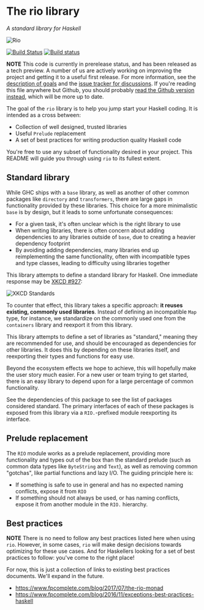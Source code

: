 # The rio library

*A standard library for Haskell*

![Rio](https://camo.githubusercontent.com/fc162fb0024699c85f00eae769085a5fe528153e/68747470733a2f2f7777772e61687374617469632e636f6d2f70686f746f732f636974792f76692d76363837315f30305f31343030783434322e6a7067)

[![Build Status](https://travis-ci.org/commercialhaskell/rio.svg?branch=master)](https://travis-ci.org/commercialhaskell/rio) [![Build status](https://ci.appveyor.com/api/projects/status/n6935pmtlry77dmn?svg=true)](https://ci.appveyor.com/project/snoyberg/rio-21tpl)

__NOTE__ This code is currently in prerelease status, and has been
released as a tech preview. A number of us are actively working on
improving the project and getting it to a useful first release. For
more information, see the
[description of goals](https://github.com/snoyberg/codename-karka#readme)
and the
[issue tracker for discussions](https://github.com/snoyberg/codename-karka/issues). If
you're reading this file anywhere but Github, you should probably
[read the Github version instead](https://github.com/commercialhaskell/stack/tree/rio/subs/rio#readme),
which will be more up to date.

The goal of the `rio` library is to help you jump start your Haskell
coding. It is intended as a cross between:

* Collection of well designed, trusted libraries
* Useful `Prelude` replacement
* A set of best practices for writing production quality Haskell code

You're free to use any subset of functionality desired in your
project. This README will guide you through using `rio` to its fullest
extent.

## Standard library

While GHC ships with a `base` library, as well as another of other
common packages like `directory` and `transformers`, there are large
gaps in functionality provided by these libraries. This choice for a
more minimalistic `base` is by design, but it leads to some
unfortunate consequences:

* For a given task, it's often unclear which is the right library to
  use
* When writing libraries, there is often concern about adding
  dependencies to any libraries outside of `base`, due to creating a
  heavier dependency footprint
* By avoiding adding dependencies, many libraries end up
  reimplementing the same functionality, often with incompatible types
  and type classes, leading to difficulty using libraries together

This library attempts to define a standard library for Haskell. One
immediate response may be [XKCD #927](https://xkcd.com/927/):

![XKCD Standards](https://imgs.xkcd.com/comics/standards.png)

To counter that effect, this library takes a specific approach: __it
reuses existing, commonly used libraries__. Instead of defining an
incompatible `Map` type, for instance, we standardize on the commonly
used one from the `containers` library and reexport it from this
library.

This library attempts to define a set of libraries as "standard,"
meaning they are recommended for use, and should be encouraged as
dependencies for other libraries. It does this by depending on these
libraries itself, and reexporting their types and functions for easy
use.

Beyond the ecosystem effects we hope to achieve, this will hopefully
make the user story much easier. For a new user or team trying to get
started, there is an easy library to depend upon for a large
percentage of common functionality.

See the dependencies of this package to see the list of packages
considered standard. The primary interfaces of each of these packages
is exposed from this library via a `RIO.`-prefixed module reexporting
its interface.

## Prelude replacement

The `RIO` module works as a prelude replacement, providing more
functionality and types out of the box than the standard prelude (such
as common data types like `ByteString` and `Text`), as well as
removing common "gotchas", like partial functions and lazy I/O. The
guiding principle here is:

* If something is safe to use in general and has no expected naming
  conflicts, expose it from `RIO`
* If something should not always be used, or has naming conflicts,
  expose it from another module in the `RIO.` hierarchy.

## Best practices

__NOTE__ There is no need to follow any best practices listed here
when using `rio`. However, in some cases, `rio` will make design
decisions towards optimizing for these use cases. And for Haskellers
looking for a set of best practices to follow: you've come to the
right place!

For now, this is just a collection of links to existing best practices
documents. We'll expand in the future.

* https://www.fpcomplete.com/blog/2017/07/the-rio-monad
* https://www.fpcomplete.com/blog/2016/11/exceptions-best-practices-haskell
